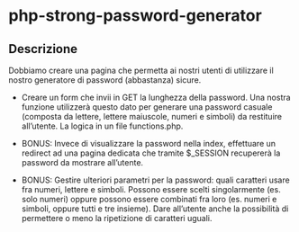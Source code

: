 # php-strong-password-generator 

## Descrizione

Dobbiamo creare una pagina che permetta ai nostri utenti di utilizzare il nostro generatore di password (abbastanza) sicure.

- Creare un form che invii in GET la lunghezza della password. Una nostra funzione utilizzerà questo dato per generare una password casuale (composta da lettere, lettere maiuscole, numeri e simboli) da restituire all’utente. La logica in un file functions.php.

- BONUS: Invece di visualizzare la password nella index, effettuare un redirect ad una pagina dedicata che tramite $_SESSION recupererà la password da mostrare all’utente.

- BONUS: Gestire ulteriori parametri per la password: quali caratteri usare fra numeri, lettere e simboli. Possono essere scelti singolarmente (es. solo numeri) oppure possono essere combinati fra loro (es. numeri e simboli, oppure tutti e tre insieme). Dare all’utente anche la possibilità di permettere o meno la ripetizione di caratteri uguali.